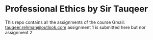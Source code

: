 # Professional Ethics by Sir Tauqeer
This repo contains all the assignments of the course 
Gmail: tauqeer.rehman@outlook.com
assignment 1 is submitted here but nor assignment 2
 
